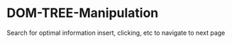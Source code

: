 # DOM-TREE-Manipulation
Search for optimal information insert, clicking, etc to navigate to next page
